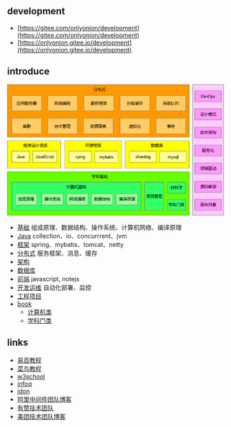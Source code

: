 ## development
* [https://gitee.com/onlyonion/development](https://gitee.com/onlyonion/development) 
* [https://onlyonion.gitee.io/development](https://onlyonion.gitee.io/development)

## introduce
<!--
This is my daily notes, enriching the mind....-->
![knowledge](/00-base/img/knowledge.png)


* [基础](00-base/README.md) 组成原理、数据结构、操作系统、计算机网络、编译原理
* [Java](10-java/README.md)  collection、io、concurrrent、jvm
* [框架](20-framework/README.md) spring、mybatis、tomcat、netty
* [分布式](30-distributed/README.md) 服务框架、消息、缓存
* [架构](40-architecture/README.md) 
* [数据库](50-database/README.md) 
* [前端](60-js/README.md) javascript, notejs
* [开发运维](70-dev-ops/README.md)  自动化部署、监控
* [工程项目](80-project/README.md) 
* [book](99-book/README.md)
  - [计算机类](99-book/notes/README.md) 
  - [学科门类](99-book/subject/README.md) 
 
## links
* [易百教程](https://www.yiibai.com)
* [菜鸟教程](http://www.runoob.com)
* [w3school](http://www.w3school.com.cn)
* [infoq](https://www.infoq.cn)
* [jdon](https://www.jdon.com/)
* [阿里中间件团队博客](http://jm.taobao.org)
* [有赞技术团队](https://tech.youzan.com/)
* [美团技术团队博客](http://tech.meituan.com/)